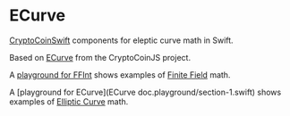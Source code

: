 ECurve
======
[CryptoCoinSwift](https://github.com/CryptoCoinSwift/CryptoCoinFramework) components for eleptic curve math in Swift.

Based on [ECurve](https://github.com/cryptocoinjs/ecurve/) from the CryptoCoinJS project.

A [playground for FFInt](FFInt.playground/section-1.swift) shows examples of [Finite Field](http://en.wikipedia.org/wiki/Finite_field) math.

A [playground for ECurve](ECurve doc.playground/section-1.swift) shows examples of [Elliptic Curve](http://en.wikipedia.org/wiki/Elliptic_curve) math.